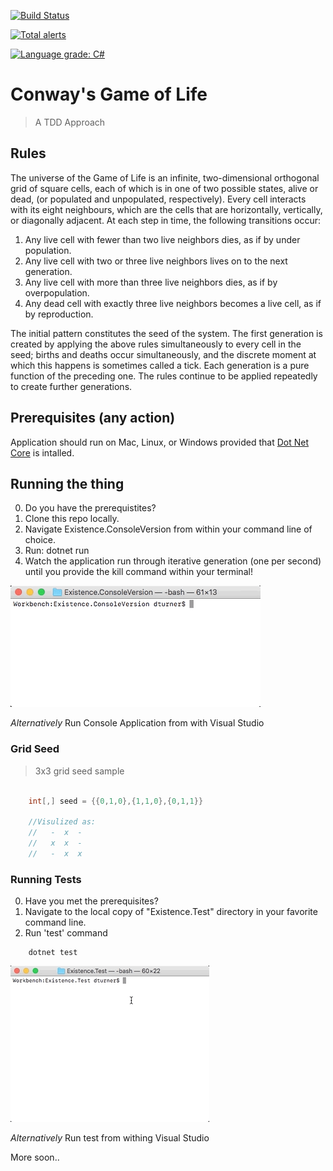 [![Build Status](https://travis-ci.com/doymturner/GameOfLife.svg?branch=master)](https://travis-ci.com/doymturner/GameOfLife)

[![Total alerts](https://img.shields.io/lgtm/alerts/g/doymturner/GameOfLife.svg?logo=lgtm&logoWidth=18)](https://lgtm.com/projects/g/doymturner/GameOfLife/alerts/)

[![Language grade: C#](https://img.shields.io/lgtm/grade/csharp/g/doymturner/GameOfLife.svg?logo=lgtm&logoWidth=18)](https://lgtm.com/projects/g/doymturner/GameOfLife/context:csharp)

# Conway's Game of Life

> A TDD Approach

## Rules

The universe of the Game of Life is an infinite, two-dimensional orthogonal grid of square cells, each of which is in one of two possible states, alive or dead, (or populated and unpopulated, respectively). Every cell interacts with its eight neighbours, which are the cells that are horizontally, vertically, or diagonally adjacent. At each step in time, the following transitions occur:

1. Any live cell with fewer than two live neighbors dies, as if by under population.
2. Any live cell with two or three live neighbors lives on to the next generation.
3. Any live cell with more than three live neighbors dies, as if by overpopulation.
4. Any dead cell with exactly three live neighbors becomes a live cell, as if by reproduction.

The initial pattern constitutes the seed of the system. The first generation is created by applying the above rules simultaneously to every cell in the seed; births and deaths occur simultaneously, and the discrete moment at which this happens is sometimes called a tick. Each generation is a pure function of the preceding one. The rules continue to be applied repeatedly to create further generations.

## Prerequisites (any action)

Application should run on Mac, Linux, or Windows provided that [Dot Net Core](https://www.microsoft.com/net/learn/get-started/macos) is intalled.

## Running the thing

0. Do you have the prerequistites?
1. Clone this repo locally.
2. Navigate Existence.ConsoleVersion from within your command line of choice.
3. Run: dotnet run
4. Watch the application run through iterative generation (one per second) until you provide the kill command within your terminal!

![Run](Assets/gol-run.gif)

*Alternatively* Run Console Application from with Visual Studio

### Grid Seed

> 3x3 grid seed sample

```csharp

    int[,] seed = {{0,1,0},{1,1,0},{0,1,1}}

    //Visulized as:
    //   -  x  -
    //   x  x  -
    //   -  x  x

```

### Running Tests

0. Have you met the prerequisites?
1. Navigate to the local copy of "Existence.Test" directory in your favorite command line.
2. Run 'test' command

``` shell
    dotnet test
```

![Test](Assets/gol-test.gif)

*Alternatively* Run test from withing Visual Studio

More soon..
